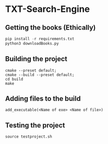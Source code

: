 # TXT-Search-Engine

## Getting the books (Ethically)
```python
pip install -r requirements.txt
python3 downloadBooks.py 
```

## Building the project
```
cmake --preset default;
cmake --build --preset default;
cd build
make
```

## Adding files to the build
```
add_executable(<Name of exe> <Name of file>)

```

## Testing the project
```
source testproject.sh
```